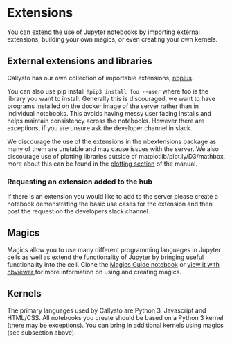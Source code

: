 # Extensions

You can extend the use of Jupyter notebooks by importing external extensions, building your own magics, or even creating 
your own kernels.

## External extensions and libraries
Callysto has our own collection of importable extensions, [nbplus](nbplus.md).

You can also use pip install `!pip3 install foo --user` where foo is the library you want to install.
Generally this is discouraged, we want to have programs installed on the docker image of the server rather than in individual notebooks. 
This avoids having messy user facing installs and helps maintain consistency across the notebooks. 
However there are exceptions, if you are unsure ask the developer channel in slack.

We discourage the use of the extensions in the nbextensions package as many of them are unstable and may cause issues 
with the server.
We also discourage use of plotting libraries outside of matplotlib/plot.ly/D3/mathbox, more about this can be found in the
[plotting section](plotting.md) of the manual.

### Requesting an extension added to the hub
If there is an extension you would like to add to the server 
please create a notebook demonstrating the basic use cases for the extension and then post the request on the developers slack channel.

## Magics
Magics allow you to use many different programming languages in Jupyter cells as well as extend the functionality 
of Jupyter by bringing useful functionality into the cell.
Clone the [Magics Guide notebook](guides/MagicsGuide.ipynb) or [view it with nbviewer ](https://nbviewer.jupyter.org/github/callysto/training-manual-live/guides/blob/master/MagicsGuide.ipynb)
for more information on using and creating magics.

## Kernels
The primary languages used by Callysto are Python 3, Javascript and HTML/CSS. 
All notebooks you create should be based on a Python 3 kernel (there may be exceptions). 
You can bring in additional kernels using magics (see subsection above).
